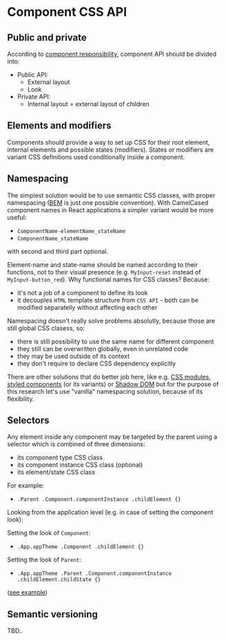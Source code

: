 # Component CSS API

## Public and private

According to [component responsibility](CSS-RESPONSIBILITY.md), component API should be divided into:

* Public API:
    * External layout
    * Look
* Private API:
    * Internal layout = external layout of children

## Elements and modifiers

Components should provide a way to set up CSS for their root element, internal elements and possible states (modifiers). States or modifiers are variant CSS definitions used conditionally inside a component.

## Namespacing

The simplest solution would be to use semantic CSS classes, with proper namespacing ([BEM](https://en.bem.info/methodology/quick-start/) is just one possible convention). With CamelCased component names in React applications a simpler variant would be more useful:
* `ComponentName-elementName_stateName`
* `ComponentName_stateName`

with second and third part optional.

Element-name and state-name should be named according to their functions, not to their visual presence (e.g. `MyInput-reset` instead of `MyInput-button_red`). Why functional names for CSS classes? Because:
* it's not a job of a component to define its look
* it decouples `HTML` template structure from `CSS API` - both can be modified separatelly without affecting each other

Namespacing doesn't really solve problems absolutly, because those are still global CSS clasess, so:
- there is still possibility to use the same name for different component
- they still can be overwritten globally, even in unrelated code
- they may be used outside of its context
- they don't require to declare CSS dependency explicitly

There are other solutions that do better job here, like e.g. [CSS modules](https://github.com/css-modules/css-modules), [styled components](https://github.com/styled-components/styled-components) (or its variants) or [Shadow DOM](https://developer.mozilla.org/en-US/docs/Web/Web_Components/Shadow_DOM) but for the purpose of this research let's use "vanilla" namespacing solution, because of its flexibility.

## Selectors

Any element inside any component may be targeted by the parent using a selector which is combined of three dimensions:
* its component type CSS class
* its component instance CSS class (optional)
* its element/state CSS class

For example:
* `.Parent .Component.componentInstance .childElement {}`

Looking from the application level (e.g. in case of setting the component look):

Setting the look of `Component`:
* `.App.appTheme .Component .childElement {}`

Setting the look of `Parent`:
* `.App.appTheme .Parent .Component.componentInstance .childElement.childState {}`

([see example](CSS-RESPONSIBILITY.md#components-are-not-responsible-for-their-look))


## Semantic versioning

TBD..
